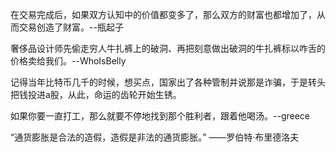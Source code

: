在交易完成后，如果双方认知中的价值都变多了，那么双方的财富也都增加了，从而交易创造了财富。--瓶起子

奢侈品设计师先偷走穷人牛扎裤上的破洞、再把刻意做出破洞的牛扎裤标以咋舌的价格卖给我们。--WhoIsBelly

记得当年比特币几千的时候，想买点，国家出了各种管制并说那是诈骗，于是转头把钱投进a股，从此，命运的齿轮开始生锈。

如果你要一直打工，那么就要不停地找到那个胜利者，跟着他喝汤。--greece

“通货膨胀是合法的造假，造假是非法的通货膨胀。” ——罗伯特·布里德洛夫
